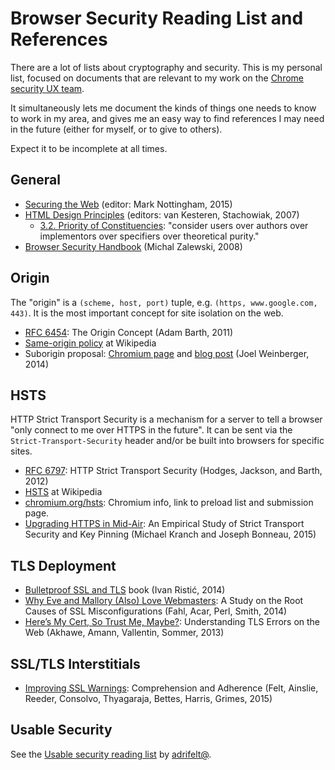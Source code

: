 # Browser Security Reading List and References

There are a lot of lists about cryptography and security.
This is my personal list, focused on documents that are relevant to my work on the [Chrome security UX team](https://www.chromium.org/Home/chromium-security/enamel).

It simultaneously lets me document the kinds of things one needs to know to work in my area, and gives me an easy way to find references I may need in the future (either for myself, or to give to others).

Expect it to be incomplete at all times.

## General

- [Securing the Web](https://w3ctag.github.io/web-https/) (editor: Mark Nottingham, 2015)
- [HTML Design Principles](http://www.w3.org/TR/html-design-principles/) (editors: van Kesteren, Stachowiak, 2007)
  - [3.2. Priority of Constituencies](http://www.w3.org/TR/html-design-principles/#priority-of-constituencies): "consider users over authors over implementors over specifiers over theoretical purity."
- [Browser Security Handbook](https://code.google.com/p/browsersec/wiki/Main) (Michal Zalewski, 2008)


## Origin

The "origin" is a `(scheme, host, port)` tuple, e.g. `(https, www.google.com, 443)`. It is the most important concept for site isolation on the web.

- [RFC 6454](https://tools.ietf.org/html/rfc6454): The Origin Concept (Adam Barth, 2011)
- [Same-origin policy](https://en.wikipedia.org/wiki/Same-origin_policy) at Wikipedia
- Suborigin proposal: [Chromium page](http://www.chromium.org/developers/design-documents/per-page-suborigins) and [blog post](http://blog.joelweinberger.us/2013/08/suborigins-for-privilege-separation-in.html) (Joel Weinberger, 2014)

## HSTS

HTTP Strict Transport Security is a mechanism for a server to tell a browser "only connect to me over HTTPS in the future". It can be sent via the `Strict-Transport-Security` header and/or be built into browsers for specific sites.

- [RFC 6797](https://tools.ietf.org/html/rfc6797): HTTP Strict Transport Security (Hodges, Jackson, and Barth, 2012)
- [HSTS](https://en.wikipedia.org/wiki/HTTP_Strict_Transport_Security) at Wikipedia
- [chromium.org/hsts](https://www.chromium.org/hsts): Chromium info, link to preload list and submission page.
- [Upgrading HTTPS in Mid-Air](http://www.internetsociety.org/sites/default/files/01_4_0.pdf): An Empirical Study of Strict Transport Security and Key Pinning (Michael Kranch and Joseph Bonneau, 2015)

## TLS Deployment

- [Bulletproof SSL and TLS](https://www.feistyduck.com/books/bulletproof-ssl-and-tls/) book (Ivan Ristić, 2014)
- [Why Eve and Mallory (Also) Love Webmasters](http://dl.acm.org/citation.cfm?id=2590341): A Study on the Root Causes of SSL Misconfigurations (Fahl, Acar, Perl, Smith, 2014)
- [Here’s My Cert, So Trust Me, Maybe?](https://devd.me/papers/trustmemaybe.pdf): Understanding TLS Errors on the Web (Akhawe, Amann, Vallentin, Sommer, 2013)

## SSL/TLS Interstitials

- [Improving SSL Warnings](https://adrifelt.github.io/sslinterstitial-chi.pdf): Comprehension and Adherence (Felt, Ainslie, Reeder, Consolvo, Thyagaraja, Bettes, Harris, Grimes, 2015)

## Usable Security

See the [Usable security reading list](https://docs.google.com/document/d/1N5uTePbaHGGz70nX5zc28Cil026f80oR_ypAxo5ar40/edit) by [adrifelt@](https://github.com/adrifelt/).
